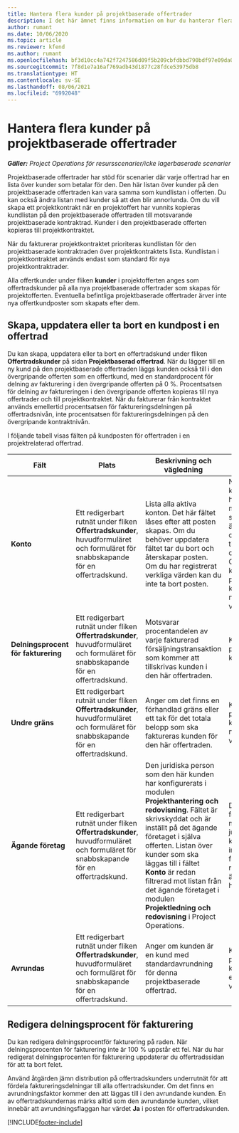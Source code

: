 ```yaml
---
title: Hantera flera kunder på projektbaserade offertrader
description: I det här ämnet finns information om hur du hanterar flera kunder på projektbaserade offertrader.
author: rumant
ms.date: 10/06/2020
ms.topic: article
ms.reviewer: kfend
ms.author: rumant
ms.openlocfilehash: bf3d10cc4a742f7247586d09f5b209cbfdbbd790bdf97e09da06d9db583e61a5
ms.sourcegitcommit: 7f8d1e7a16af769adb43d1877c28fdce53975db8
ms.translationtype: HT
ms.contentlocale: sv-SE
ms.lasthandoff: 08/06/2021
ms.locfileid: "6992048"
---
```

# <a name="manage-multiple-customers-on-project-based-quote-lines"></a>Hantera flera kunder på projektbaserade offertrader

_**Gäller:** Project Operations för resursscenarier/icke lagerbaserade scenarier_

Projektbaserade offertrader har stöd för scenarier där varje offertrad har en lista över kunder som betalar för den. Den här listan över kunder på den projektbaserade offertraden kan vara samma som kundlistan i offerten. Du kan också ändra listan med kunder så att den blir annorlunda. Om du vill skapa ett projektkontrakt när en projektoffert har vunnits kopieras kundlistan på den projektbaserade offertraden till motsvarande projektbaserade kontraktrad. Kunder i den projektbaserade offerten kopieras till projektkontraktet.

När du fakturerar projektkontraktet prioriteras kundlistan för den projektbaserade kontraktraden över projektkontraktets lista. Kundlistan i projektkontraktet används endast som standard för nya projektkontraktrader.

Alla offertkunder under fliken **kunder** i projektofferten anges som offertradskunder på alla nya projektbaserade offertrader som skapas för projektofferten. Eventuella befintliga projektbaserade offertrader ärver inte nya offertkundposter som skapats efter dem.

## <a name="create-update-or-delete-a-quote-line-customer-record"></a>Skapa, uppdatera eller ta bort en kundpost i en offertrad

Du kan skapa, uppdatera eller ta bort en offertradskund under fliken **Offertradskunder** på sidan **Projektbaserad offertrad**. När du lägger till en ny kund på den projektbaserade offertraden läggs kunden också till i den övergripande offerten som en offertkund, med en standardprocent för delning av fakturering i den övergripande offerten på 0 %. Procentsatsen för delning av faktureringen i den övergripande offerten kopieras till nya offertrader och till projektkontraktet. När du fakturerar från kontraktet används emellertid procentsatsen för faktureringsdelningen på offertradsnivån, inte procentsatsen för faktureringsdelningen på den övergripande kontraktnivån. 

I följande tabell visas fälten på kundposten för offertraden i en projektrelaterad offertrad.

| Fält | Plats | Beskrivning och vägledning | Inverkan nedströms |
| --- | --- | --- | --- |
| **Konto** | Ett redigerbart rutnät under fliken **Offertradskunder**, huvudformuläret och formuläret för snabbskapande för en offertradskund. | Lista alla aktiva konton. Det här fältet låses efter att posten skapas. Om du behöver uppdatera fältet tar du bort och återskapar posten. Om du har registrerat verkliga värden kan du inte ta bort posten. | När du plockar ett konto från huvudkontolistan med konton som ska läggas till läggs även offertradskunder till som en offertkund. Offertradskunder kopieras till projektets kontraktradkunder när en offert har vunnits. |
| **Delningsprocent för fakturering** | Ett redigerbart rutnät under fliken **Offertradskunder**, huvudformuläret och formuläret för snabbskapande för en offertradskund. | Motsvarar procentandelen av varje fakturerad försäljningstransaktion som kommer att tillskrivas kunden i den här offertraden. | Kopierad till projektets kontraktradkunder. |
| **Undre gräns** | Ett redigerbart rutnät under fliken **Offertradskunder**, huvudformuläret och formuläret för snabbskapande för en offertradskund. | Anger om det finns en förhandlad gräns eller ett tak för det totala belopp som ska faktureras kunden för den här offertraden. | Kopieras till projektets kontraktsradkunder när en offert har vunnits. |
| **Ägande företag** | Ett redigerbart rutnät under fliken **Offertradskunder**, huvudformuläret och formuläret för snabbskapande för en offertradskund. | Den juridiska person som den här kunden har konfigurerats i modulen **Projekthantering och redovisning**. Fältet är skrivskyddat och är inställt på det ägande företaget i själva offerten. Listan över kunder som ska läggas till i fältet **Konto** är redan filtrerad mot listan från det ägande företaget i modulen **Projektledning och redovisning** i Project Operations. | Det ägande företaget är lika med begreppet juridisk person. Alla kostnader och intäkter som härrör från detta projekt redovisas i det ägande företagets huvudbok. |
| **Avrundas** | Ett redigerbart rutnät under fliken **Offertradskunder**, huvudformuläret och formuläret för snabbskapande för en offertradskund. | Anger om kunden är en kund med standardavrundning för denna projektbaserade offertrad. | Kopieras till projektets kontraktkunder när en offert har vunnits. |

## <a name="edit-billing-split-percentages"></a>Redigera delningsprocent för fakturering

Du kan redigera delningsprocentför fakturering på raden. När delningsprocenten för fakturering inte är 100 % uppstår ett fel. När du har redigerat delningsprocenten för fakturering uppdaterar du offertradssidan för att ta bort felet.

Använd åtgärden jämn distribution på offertradskunders underrutnät för att fördela faktureringsdelningar till alla offertradskunder. Om det finns en avrundningsfaktor kommer den att läggas till i den avrundande kunden. En av offertradskundernas märks alltid som den avrundande kunden, vilket innebär att avrundningsflaggan har värdet **Ja** i posten för offertradskunden. 


[!INCLUDE[footer-include](../includes/footer-banner.md)]
